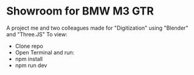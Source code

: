 # Showroom for BMW M3 GTR
A project me and two colleagues made for "Digitization" using "Blender" and "Three.JS"
To view:
- Clone repo
- Open Terminal and run:
- npm install
- npm run dev
